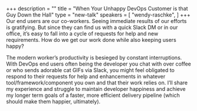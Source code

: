 +++
description = ""
title = "When Your Unhappy DevOps Customer is that Guy Down the Hall"
type = "new-talk"
speakers = [
        "wendy-raschke",
]
+++
Our end users are our co-workers. Seeing immediate results of our efforts is gratifying. But since they can find us with a quick Slack DM or in our office, it’s easy to fall into a cycle of requests for help and new requirements. How do we get our work done while also keeping users happy?

The modern worker’s productivity is besieged by constant interruptions. With DevOps end users often being the developer you chat with over coffee or who sends adorable cat GIFs via Slack, you might feel obligated to respond to their requests for help and enhancements in whatever tool/framework/component you own and that their work relies on. I’ll share my experience and struggle to maintain developer happiness and achieve my longer term goals of a faster, more efficient delivery pipeline (which should make them happier, ultimately).